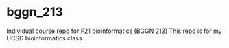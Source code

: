 # bggn_213
Individual course repo for F21 bioinformatics (BGGN 213)
This repo is for my UCSD bioinformatics class. 
